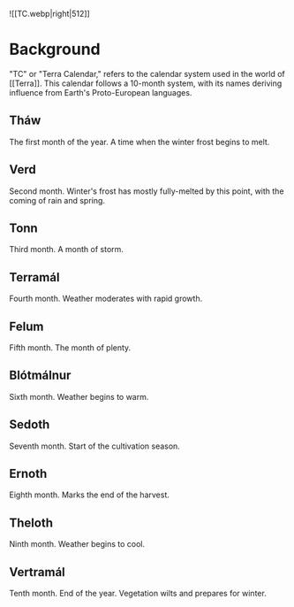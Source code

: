 ![[TC.webp|right|512]]

# Background
"TC" or "Terra Calendar," refers to the calendar system used in the world of [[Terra]]. This calendar follows a 10-month system, with its names deriving influence from Earth's Proto-European languages.

## Tháw
The first month of the year. A time when the winter frost begins to melt.

## Verd
Second month. Winter's frost has mostly fully-melted by this point, with the coming of rain and spring.

## Tonn
Third month. A month of storm.

## Terramál
Fourth month. Weather moderates with rapid growth.

## Felum
Fifth month. The month of plenty.

## Blótmálnur
Sixth month. Weather begins to warm.

## Sedoth
Seventh month. Start of the cultivation season.

## Ernoth
Eighth month. Marks the end of the harvest.

## Theloth
Ninth month. Weather begins to cool.

## Vertramál
Tenth month. End of the year. Vegetation wilts and prepares for winter.